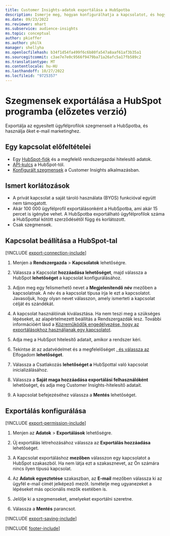 ```yaml
---
title: Customer Insights-adatok exportálása a HubSpotba
description: Ismerje meg, hogyan konfigurálhatja a kapcsolatot, és hogyan exportálhatja a HubSpotba.
ms.date: 09/23/2022
ms.reviewer: mhart
ms.subservice: audience-insights
ms.topic: conceptual
author: pkieffer
ms.author: philk
manager: shellyha
ms.openlocfilehash: b34f1d54fa499f6c6b80fa547a8aaf61af3b35a1
ms.sourcegitcommit: c3ae7e7e0c9566f9479ba71a26afc5a17fb589c2
ms.translationtype: MT
ms.contentlocale: hu-HU
ms.lasthandoff: 10/27/2022
ms.locfileid: "9725357"
---
```

# <a name="export-segments-to-hubspot-preview"></a>Szegmensek exportálása a HubSpot programba (előzetes verzió)

Exportálja az egyesített ügyfélprofilok szegmenseit a HubSpotba, és használja őket e-mail marketinghez.

## <a name="prerequisites-for-a-connection"></a>Egy kapcsolat előfeltételei

- Egy [HubSpot-fiók](https://www.hubspot.com/) és a megfelelő rendszergazdai hitelesítő adatok.
- [API-kulcs](https://knowledge.hubspot.com/Integrations/How-do-I-get-my-HubSpot-API-key) a HubSpot-tól.
- [Konfigurált szegmensek](segments.md) a Customer Insights alkalmazásban.

## <a name="known-limitations"></a>Ismert korlátozások

- A privát kapcsolat a saját tároló használata (BYOS) funkcióval együtt nem támogatott.
- Akár 100 000 ügyfélprofil exportálásonként a HubSpotba, ami akár 15 percet is igénybe vehet. A HubSpotba exportálható ügyfélprofilok száma a HubSpottal kötött szerződésétől függ és korlátozott.
- Csak szegmensek.

## <a name="set-up-connection-to-hubspot"></a>Kapcsolat beállítása a HubSpot-tal

[!INCLUDE [export-connection-include](includes/export-connection-admn.md)]

1. Menjen a **Rendszergazda** > **Kapcsolatok** lehetőségre.

1. Válassza a Kapcsolat **hozzáadása lehetőséget**, majd válassza a HubSpot **lehetőséget** a kapcsolat konfigurálásához.

1. Adjon meg egy felismerhető nevet a **Megjelenítendő név** mezőben a kapcsolatnak. A név és a kapcsolat típusa írja le ezt a kapcsolatot. Javasoljuk, hogy olyan nevet válasszon, amely ismerteti a kapcsolat célját és szándékát.

1. A kapcsolat használóinak kiválasztása. Ha nem teszi meg a szükséges lépéseket, az alapértelmezett beállítás a Rendszergazdák lesz. További információért lásd a [Közreműködők engedélyezése, hogy az exportálásokhoz használjanak egy kapcsolatot](connections.md#allow-contributors-to-use-a-connection-for-exports).

1. Adja meg a HubSpot hitelesítő adatait, amikor a rendszer kéri.

1. Tekintse át az adatvédelmet és a megfelelőséget [, és válassza az](connections.md#data-privacy-and-compliance) Elfogadom **lehetőséget**.

1. Válassza a Csatlakozás **lehetőséget a** HubSpottal való kapcsolat inicializálásához.

1. Válassza a **Saját maga hozzáadása exportálási felhasználóként** lehetőséget, és adja meg Customer Insights-hitelesítő adatait.

1. A kapcsolat befejezéséhez válassza a **Mentés** lehetőséget.

## <a name="configure-an-export"></a>Exportálás konfigurálása

[!INCLUDE [export-permission-include](includes/export-permission.md)]

1. Menjen az **Adatok** > **Exportálások** lehetőségre.

1. Új exportálás létrehozásához válassza az **Exportálás hozzáadása** lehetőséget.

1. A Kapcsolat exportáláshoz **mezőben** válasszon egy kapcsolatot a HubSpot szakaszból. Ha nem látja ezt a szakasznevet, az Ön számára nincs ilyen típusú kapcsolat.

1. Az **Adatok egyeztetése** szakaszban, az **E-mail** mezőben válassza ki az ügyfél e-mail címét jelképező mezőt. Ismételje meg ugyanezeket a lépéseket más opcionális mezők esetében is.

1. Jelölje ki a szegmenseket, amelyeket exportálni szeretne.

1. Válassza a **Mentés** parancsot.

[!INCLUDE [export-saving-include](includes/export-saving.md)]

[!INCLUDE [footer-include](includes/footer-banner.md)]
